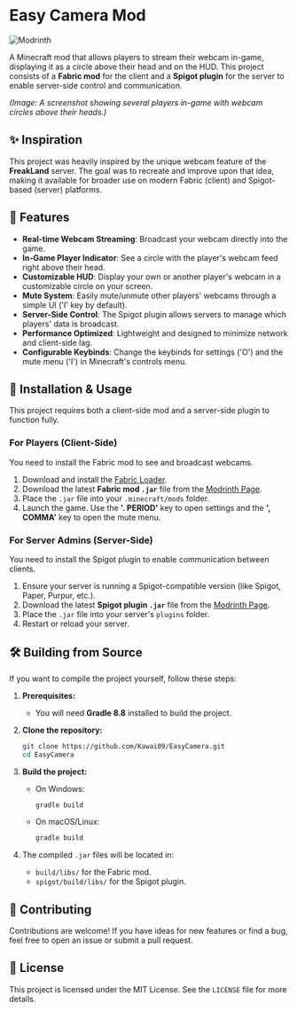 # Easy Camera Mod

![Modrinth](https://img.shields.io/modrinth/dt/easycamera?color=00AF5C&label=downloads&logo=modrinth)

A Minecraft mod that allows players to stream their webcam in-game, displaying it as a circle above their head and on the HUD. This project consists of a **Fabric mod** for the client and a **Spigot plugin** for the server to enable server-side control and communication.

*(Image: A screenshot showing several players in-game with webcam circles above their heads.)*

## ✨ Inspiration

This project was heavily inspired by the unique webcam feature of the **FreakLand** server. The goal was to recreate and improve upon that idea, making it available for broader use on modern Fabric (client) and Spigot-based (server) platforms.

## 🚀 Features

- **Real-time Webcam Streaming**: Broadcast your webcam directly into the game.
- **In-Game Player Indicator**: See a circle with the player's webcam feed right above their head.
- **Customizable HUD**: Display your own or another player's webcam in a customizable circle on your screen.
- **Mute System**: Easily mute/unmute other players' webcams through a simple UI ('I' key by default).
- **Server-Side Control**: The Spigot plugin allows servers to manage which players' data is broadcast.
- **Performance Optimized**: Lightweight and designed to minimize network and client-side lag.
- **Configurable Keybinds**: Change the keybinds for settings ('O') and the mute menu ('I') in Minecraft's controls menu.

## 🔧 Installation & Usage

This project requires both a client-side mod and a server-side plugin to function fully.

### For Players (Client-Side)

You need to install the Fabric mod to see and broadcast webcams.

1.  Download and install the [Fabric Loader](https://fabricmc.net/use/installer/).
2.  Download the latest **Fabric mod `.jar`** file from the [Modrinth Page](https://modrinth.com/plugin/easycamera).
3.  Place the `.jar` file into your `.minecraft/mods` folder.
4.  Launch the game. Use the **'. PERIOD'** key to open settings and the **', COMMA'** key to open the mute menu.

### For Server Admins (Server-Side)

You need to install the Spigot plugin to enable communication between clients.

1.  Ensure your server is running a Spigot-compatible version (like Spigot, Paper, Purpur, etc.).
2.  Download the latest **Spigot plugin `.jar`** file from the [Modrinth Page](https://modrinth.com/plugin/easycamera).
3.  Place the `.jar` file into your server's `plugins` folder.
4.  Restart or reload your server.

## 🛠️ Building from Source

If you want to compile the project yourself, follow these steps:

1.  **Prerequisites:**
    - You will need **Gradle 8.8** installed to build the project.

2.  **Clone the repository:**
    ```sh
    git clone https://github.com/Kawai09/EasyCamera.git
    cd EasyCamera
    ```

3.  **Build the project:**
    - On Windows:
      ```sh
      gradle build
      ```
    - On macOS/Linux:
      ```sh
      gradle build
      ```

4.  The compiled `.jar` files will be located in:
    - `build/libs/` for the Fabric mod.
    - `spigot/build/libs/` for the Spigot plugin.

## 🙌 Contributing

Contributions are welcome! If you have ideas for new features or find a bug, feel free to open an issue or submit a pull request.

## 📄 License

This project is licensed under the MIT License. See the `LICENSE` file for more details. 